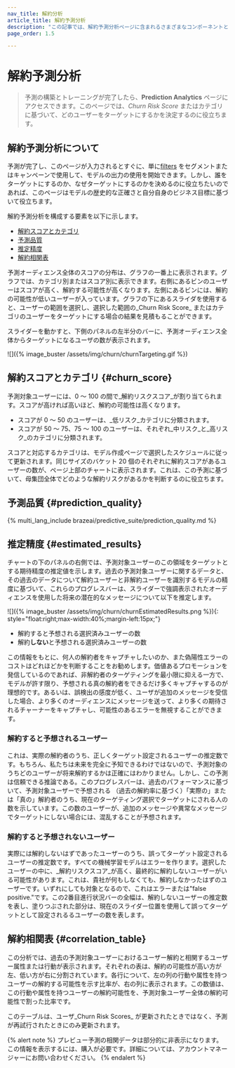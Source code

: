 ```yaml
---
nav_title: 解約分析
article_title: 解約予測分析
description: "この記事では、解約予測分析ページに含まれるさまざまなコンポーネントと、インサイトに満ちた積極的な意思決定を行うためにそれらをどのように使用できるかを説明します。"
page_order: 1.5

---
```


# 解約予測分析

> 予測の構築とトレーニングが完了したら、**Prediction Analytics** ページにアクセスできます。このページでは、_Churn Risk Score_ またはカテゴリに基づいて、どのユーザーをターゲットにするかを決定するのに役立ちます。 

## 解約予測分析について

予測が完了し、このページが入力されるとすぐに、単に[filters]({{site.baseurl}}/user_guide/brazeai/predictive_suite/predictive_churn/messaging_users/#filters) をセグメントまたはキャンペーンで使用して、モデルの出力の使用を開始できます。しかし、誰をターゲットにするのか、なぜターゲットにするのかを決めるのに役立ちたいのであれば、このページはモデルの歴史的な正確さと自分自身のビジネス目標に基づいて役立ちます。 

解約予測分析を構成する要素を以下に示します。

- [解約スコアとカテゴリ](#churn_score)
- [予測品質](#prediction_quality)
- [推定精度](#estimated_results)
- [解約相関表](#correlation_table)

予測オーディエンス全体のスコアの分布は、グラフの一番上に表示されます。グラフでは、カテゴリ別またはスコア別に表示できます。右側にあるビンのユーザーはスコアが高く、解約する可能性が高くなります。左側にあるビンには、解約の可能性が低いユーザーが入っています。グラフの下にあるスライダを使用すると、ユーザーの範囲を選択し、選択した範囲の_Churn Risk Score_ またはカテゴリのユーザーをターゲットにする場合の結果を見積もることができます。

スライダーを動かすと、下側のパネルの左半分のバーに、予測オーディエンス全体からターゲットになるユーザの数が表示されます。

![]({% image_buster /assets/img/churn/churnTargeting.gif %})

## 解約スコアとカテゴリ {#churn_score}

予測対象ユーザーには、0 ～ 100 の間で_解約リスクスコア_が割り当てられます。スコアが高ければ高いほど、解約の可能性は高くなります。 
- スコアが 0 ～ 50 のユーザーは、_低リスク_カテゴリに分類されます。 
- スコアが 50 ～ 75、75 ～ 100 のユーザーは、それぞれ_中リスク_と_高リスク_のカテゴリに分類されます。 

スコアと対応するカテゴリは、モデル作成ページで選択したスケジュールに従って更新されます。同じサイズのバケット 20 個のそれぞれに解約スコアがあるユーザーの数が、ページ上部のチャートに表示されます。これは、この予測に基づいて、母集団全体でどのような解約リスクがあるかを判断するのに役立ちます。

## 予測品質 {#prediction_quality}

{% multi_lang_include brazeai/predictive_suite/prediction_quality.md %}

## 推定精度 {#estimated_results}

チャートの下のパネルの右側では、予測対象ユーザーのこの領域をターゲットとする期待精度の推定値を示します。過去の予測対象ユーザーに関するデータと、その過去のデータについて解約ユーザーと非解約ユーザーを識別するモデルの精度に基づいて、これらのプログレスバーは、スライダーで強調表示されたオーディエンスを使用した将来の潜在的なメッセージについて以下を推定します。

![]({% image_buster /assets/img/churn/churnEstimatedResults.png %}){: style="float:right;max-width:40%;margin-left:15px;"}

- 解約すると予想される選択済みユーザーの数
- 解約**しない**と予想される選択済みユーザーの数

この情報をもとに、何人の解約者をキャプチャしたいのか、また偽陽性エラーのコストはどれほどかを判断することをお勧めします。価値あるプロモーションを発信しているのであれば、非解約者のターゲティングを最小限に抑える一方で、モデルが許す限り、予想される真の解約者をできるだけ多くキャプチャするのが理想的です。あるいは、誤検出の感度が低く、ユーザが追加のメッセージを受信した場合、より多くのオーディエンスにメッセージを送って、より多くの期待されるチャーナーをキャプチャし、可能性のあるエラーを無視することができます。

### 解約すると予想されるユーザー

これは、実際の解約者のうち、正しくターゲット設定されるユーザーの推定数です。もちろん、私たちは未来を完全に予知できるわけではないので、予測対象のうちどのユーザーが将来解約するかは正確にはわかりません。しかし、この予測は信頼できる推論である。このプログレスバーは、過去のパフォーマンスに基づいて、予測対象ユーザーで予想される （過去の解約率に基づく）「実際の」または「真の」解約者のうち、現在のターゲティング選択でターゲットにされる人の数を示しています。この数のユーザーが、追加のメッセージや異常なメッセージでターゲットにしない場合には、混乱することが予想されます。

### 解約すると予想されないユーザー 

実際には解約しないはずであったユーザーのうち、誤ってターゲット設定されるユーザーの推定数です。すべての機械学習モデルはエラーを作ります。選択したユーザーの中に、_解約リスクスコア_が高く、最終的に解約しないユーザーがいる可能性があります。これは、貴社が何もしなくても、解約しなかったはずのユーザーです。いずれにしても対象となるので、これはエラーまたは"false positive."です。この2番目進行状況バーの全幅は、解約しないユーザーの推定数を表し、塗りつぶされた部分は、現在のスライダー位置を使用して誤ってターゲットとして設定されるるユーザーの数を表します。

## 解約相関表 {#correlation_table}

この分析では、過去の予測対象ユーザーにおけるユーザー解約と相関するユーザー属性または行動が表示されます。それぞれの表は、解約の可能性が高い方が左、低い方が右に分割されています。各行について、左の列の行動や属性を持つユーザーの解約する可能性を示す比率が、右の列に表示されます。この数値は、この行動や属性を持つユーザーの解約可能性を、予測対象ユーザー全体の解約可能性で割った比率です。

このテーブルは、ユーザ_Churn Risk Scores_ が更新されたときではなく、予測が再試行されたときにのみ更新されます。

{% alert note %}
プレビュー予測の相関データは部分的に非表示になります。この情報を表示するには、購入が必要です。詳細については、アカウントマネージャーにお問い合わせください。
{% endalert %}
